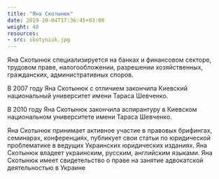 ```yaml
---
title: "Яна Скотынюк"
date: 2019-10-04T17:36:45+03:00
weight: 40
resources:
- src: skotyniuk.jpg
---
```


Яна Скотынюк специализируется на банках и финансовом секторе, трудовом праве, налогообложении, разрешении хозяйственных, гражданских, административных споров.

В 2007 году Яна Скотынюк с отличием закончила Киевский национальный университет имени Тараса Шевченко.

В 2010 году Яна Скотынюк закончила аспирантуру в Киевском национальном университете имени Тараса Шевченко.

Яна Скотынюк принимает активное участие в правовых брифингах, семинарах, конференциях, публикует свои статьи по юридической проблематике в ведущих Украинских юридических изданиях. Яна Скотынюк владеет украинским, русским, английским языками. Яна Скотынюк имеет свидетельство о праве на занятие адвокатской деятельностью в Украине
